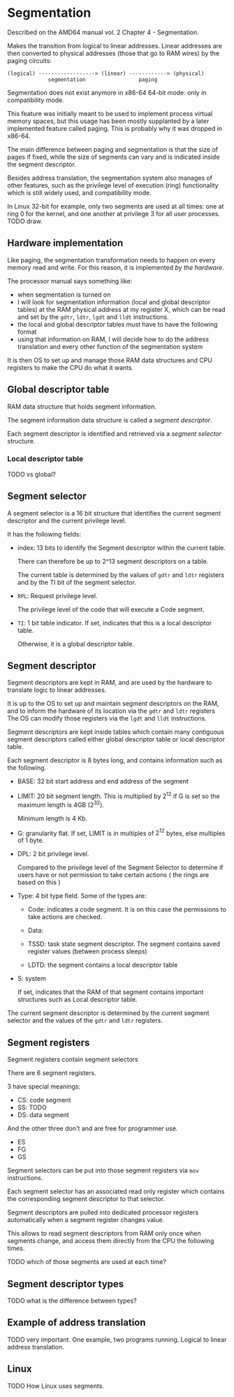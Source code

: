 # Segmentation

Described on the AMD64 manual vol. 2 Chapter 4 - Segmentation.

Makes the transition from logical to linear addresses. Linear addresses are then converted to physical addresses (those that go to RAM wires) by the paging circuits:

    (logical) ------------------> (linear) ------------> (physical)
                 segmentation                 paging

Segmentation does not exist anymore in x86-64 64-bit mode: only in compatibility mode.

This feature was initially meant to be used to implement process virtual memory spaces, but this usage has been mostly supplanted by a later implemented feature called paging. This is probably why it was dropped in x86-64.

The main difference between paging and segmentation is that the size of pages if fixed, while the size of segments can vary and is indicated inside the segment descriptor.

Besides address translation, the segmentation system also manages of other features, such as the privilege level of execution (ring) functionality which is still widely used, and compatibility mode.

In Linux 32-bit for example, only two segments are used at all times: one at ring 0 for the kernel, and one another at privilege 3 for all user processes. TODO draw.

## Hardware implementation

Like paging, the segmentation transformation needs to happen on every memory read and write. For this reason, it is implemented *by the hardware*.

The processor manual says something like:

- when segmentation is turned on
- I will look for segmentation information (local and global descriptor tables) at the RAM physical address at my register X, which can be read and set by the `gdtr`, `ldtr`, `lgdt` and `lldt` instructions.
- the local and global descriptor tables must have to have the following format
- using that information on RAM, I will decide how to do the address translation and every other function of the segmentation system

It is then OS to set up and manage those RAM data structures and CPU registers to make the CPU do what it wants.

## Global descriptor table

RAM data structure that holds segment information.

The segment information data structure is called a *segment descriptor*.

Each segment descriptor is identified and retrieved via a *segment selector* structure.

### Local descriptor table

TODO vs global?

## Segment selector

A segment selector is a 16 bit structure that identifies the current segment descriptor and the current privilege level.

It has the following fields:

-   index: 13 bits to identify the Segment descriptor within the current table.

    There can therefore be up to 2^13 segment descriptors on a table.

    The current table is determined by the values of `gdtr` and `ldtr` registers and by the TI bit of the segment selector.

-   `RPL`: Request privilege level.

    The privilege level of the code that will execute a Code segment.

-   `TI`: 1 bit table indicator. If set, indicates that this is a local descriptor table.

    Otherwise, it is a global descriptor table.

## Segment descriptor

Segment descriptors are kept in RAM, and are used by the hardware to translate logic to linear addresses.

It is up to the OS to set up and maintain segment descriptors on the RAM, and to inform the hardware of its location via the `gdtr` and `ldtr` registers The OS can modify those registers via the `lgdt` and `lldt` instructions.

Segment descriptors are kept inside tables which contain many contiguous segment descriptors called either global descriptor table or local descriptor table.

Each segment descriptor is 8 bytes long, and contains information such as the following.

-   BASE: 32 bit start address and end address of the segment

-   LIMIT: 20 bit segment length. This is multiplied by $2^12$ if G is set so the maximum length is 4GB ($2^32$).

    Minimum length is 4 Kb.

-   G: granularity flat. If set, LIMIT is in multiples of $2^12$ bytes, else multiples of 1 byte.

-   DPL: 2 bit privilege level.

    Compared to the privilege level of the Segment Selector to determine if users have or not permission to take certain actions ( the rings are based on this )

-   Type: 4 bit type field. Some of the types are:

    - Code: indicates a code segment. It is on this case the permissions to take actions are checked.

    - Data:

    - TSSD: task state segment descriptor. The segment contains saved register values (between process sleeps)

    - LDTD: the segment contains a local descriptor table

-   S: system

    If set, indicates that the RAM of that segment contains important structures such as Local descriptor table.

The current segment descriptor is determined by the current segment selector and the values of the `gdtr` and `ldtr` registers.

## Segment registers

Segment registers contain segment selectors

There are 6 segment registers.

3 have special meanings:

- CS: code segment
- SS: TODO
- DS: data segment

And the other three don't and are free for programmer use.

- ES
- FG
- GS

Segment selectors can be put into those segment registers via `mov` instructions.

Each segment selector has an associated read only register which contains the corresponding segment descriptor to that selector.

Segment descriptors are pulled into dedicated processor registers automatically when a segment register changes value.

This allows to read segment descriptors from RAM only once when segments change, and access them directly from the CPU the following times.

TODO which of those segments are used at each time?

## Segment descriptor types

TODO what is the difference between types?

## Example of address translation

TODO very important. One example, two programs running. Logical to linear address translation.

## Linux

TODO How Linux uses segments.
